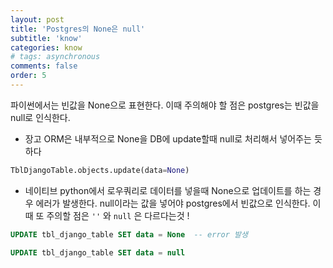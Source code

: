 ```yaml
---
layout: post
title: 'Postgres의 None은 null'
subtitle: 'know'
categories: know
# tags: asynchronous
comments: false
order: 5
---
```


파이썬에서는 빈값을 None으로 표현한다. 이때 주의해야 할 점은
postgres는 빈값을 null로 인식한다.


- 장고 ORM은 내부적으로 None을 DB에 update할때 null로 처리해서 넣어주는 듯 하다
```python
TblDjangoTable.objects.update(data=None)
```

- 네이티브 python에서 로우쿼리로 데이터를 넣을때 None으로 업데이트를 하는 경우 에러가 발생한다. null이라는 값을 넣어야 postgres에서
빈값으로 인식한다. 이때 또 주의할 점은 ```''``` 와 ```null``` 은 다르다는것 !   

```sql
UPDATE tbl_django_table SET data = None  -- error 발생

UPDATE tbl_django_table SET data = null
```